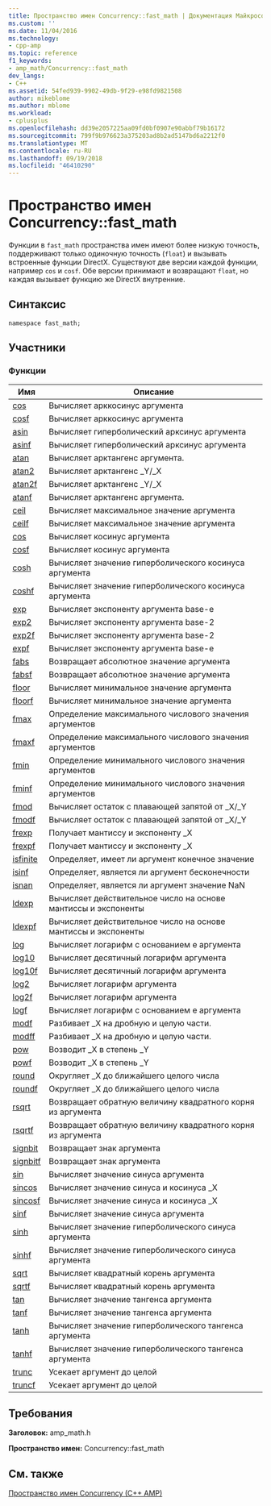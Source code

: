 ```yaml
---
title: Пространство имен Concurrency::fast_math | Документация Майкрософт
ms.custom: ''
ms.date: 11/04/2016
ms.technology:
- cpp-amp
ms.topic: reference
f1_keywords:
- amp_math/Concurrency::fast_math
dev_langs:
- C++
ms.assetid: 54fed939-9902-49db-9f29-e98fd9821508
author: mikeblome
ms.author: mblome
ms.workload:
- cplusplus
ms.openlocfilehash: dd39e2057225aa09fd0bf0907e90abbf79b16172
ms.sourcegitcommit: 799f9b976623a375203ad8b2ad5147bd6a2212f0
ms.translationtype: MT
ms.contentlocale: ru-RU
ms.lasthandoff: 09/19/2018
ms.locfileid: "46410290"
---
```

# <a name="concurrencyfastmath-namespace"></a>Пространство имен Concurrency::fast_math

Функции в `fast_math` пространства имен имеют более низкую точность, поддерживают только одиночную точность (`float`) и вызывать встроенные функции DirectX. Существуют две версии каждой функции, например `cos` и `cosf`. Обе версии принимают и возвращают `float`, но каждая вызывает функцию же DirectX внутренние.

## <a name="syntax"></a>Синтаксис

```
namespace fast_math;
```

## <a name="members"></a>Участники

### <a name="functions"></a>Функции

|Имя|Описание|
|----------|-----------------|
|[cos](concurrency-fast-math-namespace-functions.md#cos)|Вычисляет арккосинус аргумента|
|[cosf](concurrency-fast-math-namespace-functions.md#cosf)|Вычисляет арккосинус аргумента|
|[asin](concurrency-fast-math-namespace-functions.md#asin)|Вычисляет гиперболический арксинус аргумента|
|[asinf](concurrency-fast-math-namespace-functions.md#asinf)|Вычисляет гиперболический арксинус аргумента|
|[atan](concurrency-fast-math-namespace-functions.md#atan)|Вычисляет арктангенс аргумента.|
|[atan2](concurrency-fast-math-namespace-functions.md#atan2)|Вычисляет арктангенс _Y/_X|
|[atan2f](concurrency-fast-math-namespace-functions.md#atan2f)|Вычисляет арктангенс _Y/_X|
|[atanf](concurrency-fast-math-namespace-functions.md#atanf)|Вычисляет арктангенс аргумента.|
|[ceil](concurrency-fast-math-namespace-functions.md#ceil)|Вычисляет максимальное значение аргумента|
|[ceilf](concurrency-fast-math-namespace-functions.md#ceilf)|Вычисляет максимальное значение аргумента|
|[cos](concurrency-fast-math-namespace-functions.md#cos)|Вычисляет косинус аргумента|
|[cosf](concurrency-fast-math-namespace-functions.md#cosf)|Вычисляет косинус аргумента|
|[cosh](concurrency-fast-math-namespace-functions.md#cosh)|Вычисляет значение гиперболического косинуса аргумента|
|[coshf](concurrency-fast-math-namespace-functions.md#coshf)|Вычисляет значение гиперболического косинуса аргумента|
|[exp](concurrency-fast-math-namespace-functions.md#exp)|Вычисляет экспоненту аргумента base-e|
|[exp2](concurrency-fast-math-namespace-functions.md#exp2)|Вычисляет экспоненту аргумента base-2|
|[exp2f](concurrency-fast-math-namespace-functions.md#exp2f)|Вычисляет экспоненту аргумента base-2|
|[expf](concurrency-fast-math-namespace-functions.md#expf)|Вычисляет экспоненту аргумента base-e|
|[fabs](concurrency-fast-math-namespace-functions.md#fabs)|Возвращает абсолютное значение аргумента|
|[fabsf](concurrency-fast-math-namespace-functions.md#fabsf)|Возвращает абсолютное значение аргумента|
|[floor](concurrency-fast-math-namespace-functions.md#floor)|Вычисляет минимальное значение аргумента|
|[floorf](concurrency-fast-math-namespace-functions.md#floorf)|Вычисляет минимальное значение аргумента|
|[fmax](concurrency-fast-math-namespace-functions.md#fmax)|Определение максимального числового значения аргументов|
|[fmaxf](concurrency-fast-math-namespace-functions.md#fmaxf)|Определение максимального числового значения аргументов|
|[fmin](concurrency-fast-math-namespace-functions.md#fmin)|Определение минимального числового значения аргументов|
|[fminf](concurrency-fast-math-namespace-functions.md#fminf)|Определение минимального числового значения аргументов|
|[fmod](concurrency-fast-math-namespace-functions.md#fmod)|Вычисляет остаток с плавающей запятой от _X/_Y|
|[fmodf](concurrency-fast-math-namespace-functions.md#fmodf)|Вычисляет остаток с плавающей запятой от _X/_Y|
|[frexp](concurrency-fast-math-namespace-functions.md#frexp)|Получает мантиссу и экспоненту _X|
|[frexpf](concurrency-fast-math-namespace-functions.md#frexpf)|Получает мантиссу и экспоненту _X|
|[isfinite](concurrency-fast-math-namespace-functions.md#isfinite)|Определяет, имеет ли аргумент конечное значение|
|[isinf](concurrency-fast-math-namespace-functions.md#isinf)|Определяет, является ли аргумент бесконечности|
|[isnan](concurrency-fast-math-namespace-functions.md#isnan)|Определяет, является ли аргумент значение NaN|
|[ldexp](concurrency-fast-math-namespace-functions.md#ldexp)|Вычисляет действительное число на основе мантиссы и экспоненты|
|[ldexpf](concurrency-fast-math-namespace-functions.md#ldexpf)|Вычисляет действительное число на основе мантиссы и экспоненты|
|[log](concurrency-fast-math-namespace-functions.md#log)|Вычисляет логарифм с основанием e аргумента|
|[log10](concurrency-fast-math-namespace-functions.md#log10)|Вычисляет десятичный логарифм аргумента|
|[log10f](concurrency-fast-math-namespace-functions.md#log10f)|Вычисляет десятичный логарифм аргумента|
|[log2](concurrency-fast-math-namespace-functions.md#log2)|Вычисляет логарифм аргумента|
|[log2f](concurrency-fast-math-namespace-functions.md#log2f)|Вычисляет логарифм аргумента|
|[logf](concurrency-fast-math-namespace-functions.md#logf)|Вычисляет логарифм с основанием e аргумента|
|[modf](concurrency-fast-math-namespace-functions.md#modf)|Разбивает _X на дробную и целую части.|
|[modff](concurrency-fast-math-namespace-functions.md#modff)|Разбивает _X на дробную и целую части.|
|[pow](concurrency-fast-math-namespace-functions.md#pow)|Возводит _X в степень _Y|
|[powf](concurrency-fast-math-namespace-functions.md#powf)|Возводит _X в степень _Y|
|[round](concurrency-fast-math-namespace-functions.md#round)|Округляет _X до ближайшего целого числа|
|[roundf](concurrency-fast-math-namespace-functions.md#roundf)|Округляет _X до ближайшего целого числа|
|[rsqrt](concurrency-fast-math-namespace-functions.md#rsqrt)|Возвращает обратную величину квадратного корня из аргумента|
|[rsqrtf](concurrency-fast-math-namespace-functions.md#rsqrtf)|Возвращает обратную величину квадратного корня из аргумента|
|[signbit](concurrency-fast-math-namespace-functions.md#signbit)|Возвращает знак аргумента|
|[signbitf](concurrency-fast-math-namespace-functions.md#signbitf)|Возвращает знак аргумента|
|[sin](concurrency-fast-math-namespace-functions.md#sin)|Вычисляет значение синуса аргумента|
|[sincos](concurrency-fast-math-namespace-functions.md#sincos)|Вычисляет значение синуса и косинуса _X|
|[sincosf](concurrency-fast-math-namespace-functions.md#sincosf)|Вычисляет значение синуса и косинуса _X|
|[sinf](concurrency-fast-math-namespace-functions.md#sinf)|Вычисляет значение синуса аргумента|
|[sinh](concurrency-fast-math-namespace-functions.md#sinh)|Вычисляет значение гиперболического синуса аргумента|
|[sinhf](concurrency-fast-math-namespace-functions.md#sinhf)|Вычисляет значение гиперболического синуса аргумента|
|[sqrt](concurrency-fast-math-namespace-functions.md#sqrt)|Вычисляет квадратный корень аргумента|
|[sqrtf](concurrency-fast-math-namespace-functions.md#sqrtf)|Вычисляет квадратный корень аргумента|
|[tan](concurrency-fast-math-namespace-functions.md#tan)|Вычисляет значение тангенса аргумента|
|[tanf](concurrency-fast-math-namespace-functions.md#tanf)|Вычисляет значение тангенса аргумента|
|[tanh](concurrency-fast-math-namespace-functions.md#tanh)|Вычисляет значение гиперболического тангенса аргумента|
|[tanhf](concurrency-fast-math-namespace-functions.md#tanhf)|Вычисляет значение гиперболического тангенса аргумента|
|[trunc](concurrency-fast-math-namespace-functions.md#trunc)|Усекает аргумент до целой|
|[truncf](concurrency-fast-math-namespace-functions.md#truncf)|Усекает аргумент до целой|

## <a name="requirements"></a>Требования

**Заголовок:** amp_math.h

**Пространство имен:** Concurrency::fast_math

## <a name="see-also"></a>См. также

[Пространство имен Concurrency (C++ AMP)](concurrency-namespace-cpp-amp.md)
